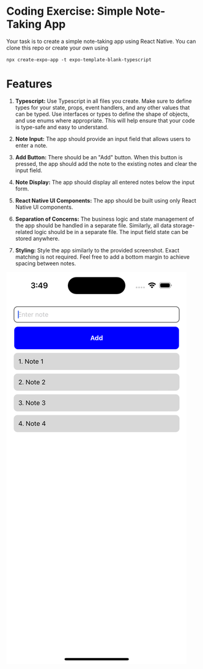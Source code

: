 # Coding Exercise: Simple Note-Taking App

Your task is to create a simple note-taking app using React Native. You can clone this repo or create your own using

```
npx create-expo-app -t expo-template-blank-typescript
```

# Features
1. **Typescript:** Use Typescript in all files you create. Make sure to define types for your state, props, event handlers, and any other values that can be typed. Use interfaces or types to define the shape of objects, and use enums where appropriate. This will help ensure that your code is type-safe and easy to understand.
   
2. **Note Input:** The app should provide an input field that allows users to enter a note.

3. **Add Button:** There should be an "Add" button. When this button is pressed, the app should add the note to the existing notes and clear the input field.

4. **Note Display:** The app should display all entered notes below the input form.

5. **React Native UI Components:** The app should be built using only React Native UI components.

6. **Separation of Concerns:** The business logic and state management of the app should be handled in a separate file. Similarly, all data storage-related logic should be in a separate file. The input field state can be stored anywhere.

7. **Styling:** Style the app similarly to the provided screenshot. Exact matching is not required. Feel free to add a bottom margin to achieve spacing between notes.

![alt text](screenshot.png "Screenshot")
